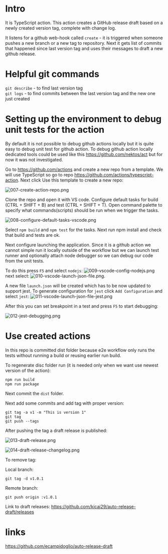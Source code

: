 # Intro

It is TypeScript action.
This action creates a GitHub release draft based on a newly created version tag, complete with change log.   

It listens for a github web-hook called ```create``` - it is triggered when someone pushes a new branch or a new tag to repository.
Next it gets list of commits that happened since last version tag and uses their messages to draft a new github release.

# Helpful git commands

```git describe``` - to find last version tag   
```git logs``` - to find commits between the last version tag and the new one just created

# Setting up the environment to debug unit tests for the action

By default it is not possible to debug github actions locally but it is quite easy to debug unit test for github action.
To debug github action locally dedicated tools could be used like this https://github.com/nektos/act but for now it was not investigated.

Go to https://github.com/actions and create a new repo from a template.
We will use TypeScript so go to repo https://github.com/actions/typescript-action.
Next click Use this template to create a new repo: 

![007-create-action-repo.png](./images/007-create-action-repo.png)

Clone the repo and open it with VS code.
Configure default tasks for build (CTRL + SHIFT + B) and test (CTRL + SHIFT + T).
Open command palette to specify what commands(scripts) should be run when we trigger the tasks.

![008-configure-default-tasks-vscode.png](./images/008-configure-default-tasks-vscode.png)

Select ```npm build``` and ```npm test``` for the tasks.
Next run npm install and check that build and tests are ok.

Next configure launching the application. Since it is a github action we cannot simple run it locally outside of the workflow but we can launch test runner and optionally attach node debugger so we can debug our code from the unit tests. 

To do this press `F5` and select `nodejs`:
![009-vscode-config-nodejs.png](./images/009-vscode-config-nodejs.png)
next select:
![010-vscode-launch-json-file.png](./images/010-vscode-launch-json-file.png).   

A new file `launch.json` will be created which has to be now updated to support jest. To generate configuration for `jest` click `Add Configuration` and select `jest`:
![011-vscode-launch-json-file-jest.png](./images/011-vscode-launch-json-file-jest.png)

After this you can set breakpoint in a test and press `F5` to start debugging:

![012-jest-debugging.png](./images/012-jest-debugging.png)

# Use created actions

In this repo is committed dist folder because e2e workflow only runs the tests without running a build or reusing earlier run build.   

To regenerate disc folder run (it is needed only when we want use newest version of the action):
```
npm run build
npm run package
```

Next commit the `dist` folder.   

Next add some commits and add tag with proper version:

```
git tag -a v1 -m "This is version 1"
git tag
git push --tags
```

After pushing the tag a draft release is published:

![013-draft-release.png](./images/013-draft-release.png)

![014-draft-release-changelog.png](./images/014-draft-release-changelog.png)

To remove tag:

Local branch:
```
git tag -d v1.0.1
```
Remote branch:
```
git push origin :v1.0.1
```

Link to draft releases: https://github.com/kicaj29/auto-release-draft/releases


# links
https://github.com/ecampidoglio/auto-release-draft   
